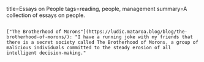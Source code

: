 title=Essays on People
tags=reading, people, management
summary=A collection of essays on people.
~~~~~~

["The Brotherhood of Morons"](https://ludic.mataroa.blog/blog/the-brotherhood-of-morons/): "I have a running joke with my friends that there is a secret society called The Brotherhood of Morons, a group of malicious individuals committed to the steady erosion of all intelligent decision-making."

